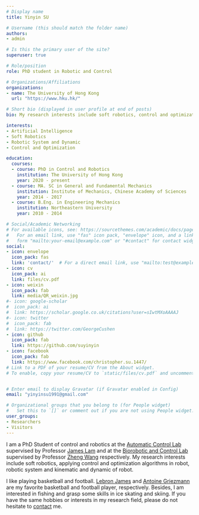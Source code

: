 ```yaml
---
# Display name
title: Yinyin SU

# Username (this should match the folder name)
authors:
- admin

# Is this the primary user of the site?
superuser: true

# Role/position
role: PhD student in Robotic and Control

# Organizations/Affiliations
organizations:
- name: The University of Hong Kong
  url: "https://www.hku.hk/"

# Short bio (displayed in user profile at end of posts)
bio: My research interests include soft robotics, control and optimization, robotic system and dynamic.

interests:
- Artificial Intelligence
- Soft Robotics
- Robotic System and Dynamic
- Control and Optimization

education:
  courses:
  - course: PhD in Control and Robotics
    institution: The University of Hong Kong
    year: 2020 - present
  - course: MA. SC in General and Fundamental Mechanics
    institution: Institute of Mechanics, Chinese Academy of Sciences
    year: 2014 - 2017
  - course: B.Eng. in Engineering Mechanics
    institution: Northeastern University
    year: 2010 - 2014

# Social/Academic Networking
# For available icons, see: https://sourcethemes.com/academic/docs/page-builder/#icons
#   For an email link, use "fas" icon pack, "envelope" icon, and a link in the
#   form "mailto:your-email@example.com" or "#contact" for contact widget.
social:
- icon: envelope
  icon_pack: fas
  link: 'contact/'  # For a direct email link, use "mailto:test@example.org".
- icon: cv
  icon_pack: ai
  link: files/cv.pdf
- icon: weixin
  icon_pack: fab
  link: media/QR_weixin.jpg
#- icon: google-scholar
#  icon_pack: ai
#  link: https://scholar.google.co.uk/citations?user=sIwtMXoAAAAJ
#- icon: twitter
#  icon_pack: fab
#  link: https://twitter.com/GeorgeCushen
- icon: github
  icon_pack: fab
  link: https://github.com/suyinyin
- icon: facebook
  icon_pack: fab
  link: https://www.facebook.com/christopher.su.1447/
# Link to a PDF of your resume/CV from the About widget.
# To enable, copy your resume/CV to `static/files/cv.pdf` and uncomment the lines below.


# Enter email to display Gravatar (if Gravatar enabled in Config)
email: "yinyinsu1991@gmail.com"

# Organizational groups that you belong to (for People widget)
#   Set this to `[]` or comment out if you are not using People widget.
user_groups:
- Researchers
- Visitors
---
```

I am a PhD Student of control and robotics at the [Automatic Control Lab](https://www.mech.hku.hk/exPage/kwlee/) supervised by Professor [James Lam](http://web.hku.hk/~jlam/jameslam.html) and at the [Biorobotic and Control Lab](http://faculty.sustech.edu.cn/wangz/) supervised by Professor [Zheng Wang](https://scholar.google.com/citations?hl=en&user=2NSTu2EAAAAJ&) respectively. My research interests include soft robotics, applying control and optimization algorithms in robot, robotic system and kinematic and dynamic of robot.

I like playing basketball and football.  [Lebron James](https://twitter.com/KingJames?ref_src=twsrc%5Egoogle%7Ctwcamp%5Eserp%7Ctwgr%5Eauthor) and [Antoine Griezmann](https://www.instagram.com/accounts/login/?next=/antogriezmann/%3Fhl%3Den) are my favorite basketball and football player, respectively. Besides, I am interested in fishing and grasp some skills in ice skating and skiing. If you have the same hobbies or interests in my research field, please do not hesitate to [contact](contact/) me.
